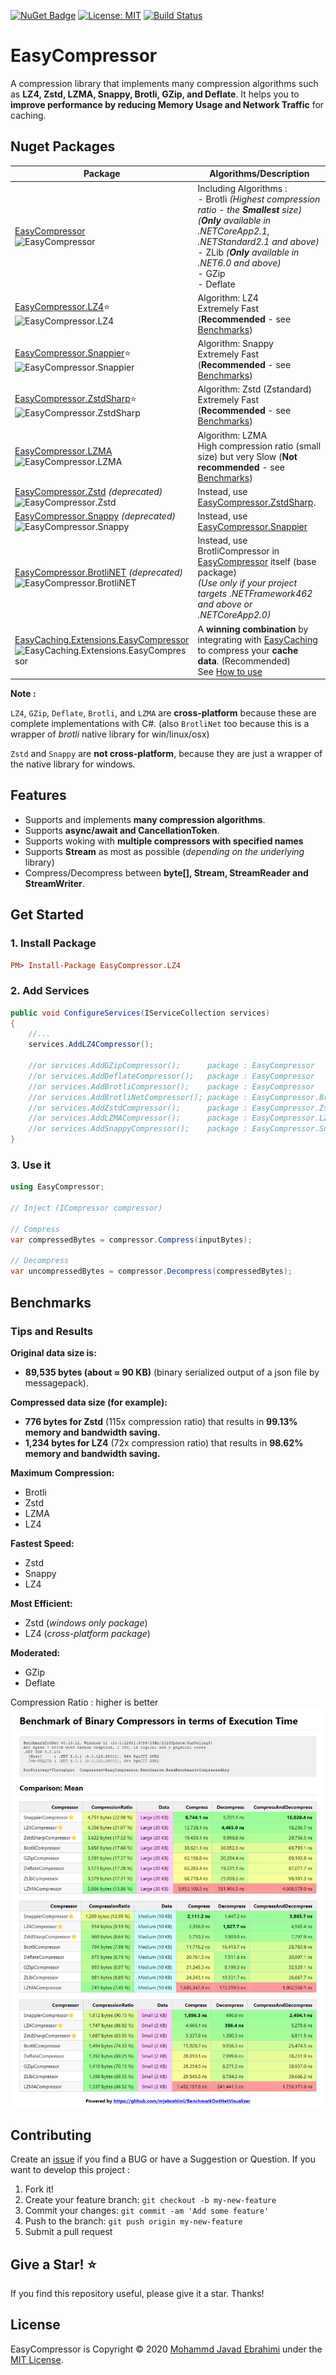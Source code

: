 [![NuGet Badge](https://buildstats.info/nuget/EasyCompressor)](https://www.nuget.org/packages/EasyCompressor)
[![License: MIT](https://img.shields.io/badge/License-MIT-brightgreen.svg)](https://opensource.org/licenses/MIT)
[![Build Status](https://github.com/mjebrahimi/EasyCompressor/workflows/.NET/badge.svg)](https://github.com/mjebrahimi/EasyCompressor)

# EasyCompressor

A compression library that implements many compression algorithms such as **LZ4, Zstd, LZMA, Snappy, Brotli, GZip, and Deflate**. It helps you to **improve performance by reducing Memory Usage and Network Traffic** for caching.

## Nuget Packages


| Package      | Algorithms/Description
| ------------ | ----------------------
| [EasyCompressor](https://www.nuget.org/packages/EasyCompressor/)<br/>![EasyCompressor](https://buildstats.info/nuget/EasyCompressor) | Including Algorithms :<br/>- Brotli *(Highest compression ratio - the **Smallest** size) (**Only** available in .NETCoreApp2.1, .NETStandard2.1 and above)*<br/>- ZLib *(**Only** available in .NET6.0 and above)*<br/>- GZip<br/>- Deflate<br/>
| [EasyCompressor.LZ4](https://www.nuget.org/packages/EasyCompressor.LZ4/)⭐️<br/>![EasyCompressor.LZ4](https://buildstats.info/nuget/EasyCompressor.LZ4) | Algorithm: LZ4<br/>Extremely Fast (**Recommended** - see [Benchmarks](#benchmarks))
| [EasyCompressor.Snappier](https://www.nuget.org/packages/EasyCompressor.Snappier/)⭐️<br/>![EasyCompressor.Snappier](https://buildstats.info/nuget/EasyCompressor) | Algorithm: Snappy<br/>Extremely Fast (**Recommended** - see [Benchmarks](#benchmarks))
| [EasyCompressor.ZstdSharp](https://www.nuget.org/packages/EasyCompressor.ZstdSharp/)⭐️<br/>![EasyCompressor.ZstdSharp](https://buildstats.info/nuget/EasyCompressor) | Algorithm: Zstd (Zstandard)<br/>Extremely Fast (**Recommended** - see [Benchmarks](#benchmarks))
| [EasyCompressor.LZMA](https://www.nuget.org/packages/EasyCompressor.LZMA/)<br/>![EasyCompressor.LZMA](https://buildstats.info/nuget/EasyCompressor.LZMA) | Algorithm: LZMA<br/>High compression ratio (small size) but very Slow (**Not recommended** - see [Benchmarks](#benchmarks))
| [EasyCompressor.Zstd](https://www.nuget.org/packages/EasyCompressor.Zstd/) *(deprecated)*<br/>![EasyCompressor.Zstd](https://buildstats.info/nuget/EasyCompressor.Zstd) | Instead, use [EasyCompressor.ZstdSharp](https://www.nuget.org/packages/EasyCompressor.ZstdSharp/).
| [EasyCompressor.Snappy](https://www.nuget.org/packages/EasyCompressor.Snappy/) *(deprecated)*<br/>![EasyCompressor.Snappy](https://buildstats.info/nuget/EasyCompressor.Snappy) | Instead, use [EasyCompressor.Snappier](https://www.nuget.org/packages/EasyCompressor.Snappier/)
| [EasyCompressor.BrotliNET](https://www.nuget.org/packages/EasyCompressor.BrotliNET/) *(deprecated)*<br/>![EasyCompressor.BrotliNET](https://buildstats.info/nuget/EasyCompressor.BrotliNET) | Instead, use BrotliCompressor in [EasyCompressor](https://www.nuget.org/packages/EasyCompressor/) itself (base package)<br/>*(Use only if your project targets .NETFramework462 and above or .NETCoreApp2.0)*
| [EasyCaching.Extensions.EasyCompressor](https://www.nuget.org/packages/EasyCaching.Extensions.EasyCompressor/)<br/>![EasyCaching.Extensions.EasyCompressor](https://buildstats.info/nuget/EasyCaching.Extensions.EasyCompressor) | A **winning combination** by integrating with [EasyCaching](https://github.com/dotnetcore/EasyCaching) to compress your **cache data**. (Recommended)<br/>See [How to use](https://github.com/mjebrahimi/EasyCompressor/tree/master/src/EasyCaching.Extensions.EasyCompressor/README.md)

**Note :**

`LZ4`, `GZip`, `Deflate`, `Brotli`, and `LZMA` are **cross-platform** because these are complete implementations with C#.  (also `BrotliNet` too because this is a wrapper of *brotli* native library for win/linux/osx)

`Zstd` and `Snappy` are **not cross-platform**, because they are just a wrapper of the native library for windows.

## Features

- Supports and implements **many compression algorithms**.
- Supports **async/await and CancellationToken**.
- Supports woking with **multiple compressors with specified names**
- Supports **Stream** as most as possible (*depending on the underlying* library)
- Compress/Decompress between **byte[], Stream, StreamReader and StreamWriter**.

## Get Started

### 1. Install Package

```ini
PM> Install-Package EasyCompressor.LZ4
```

### 2. Add Services

```csharp
public void ConfigureServices(IServiceCollection services)
{
    //...
    services.AddLZ4Compressor();

    //or services.AddGZipCompressor();      package : EasyCompressor
    //or services.AddDeflateCompressor();   package : EasyCompressor
    //or services.AddBrotliCompressor();    package : EasyCompressor
    //or services.AddBrotliNetCompressor(); package : EasyCompressor.BrotliNET
    //or services.AddZstdCompressor();      package : EasyCompressor.Zstd
    //or services.AddLZMACompressor();      package : EasyCompressor.LZMA
    //or services.AddSnappyCompressor();    package : EasyCompressor.Snappy
}
```

### 3. Use it

```csharp
using EasyCompressor;

// Inject (ICompressor compressor)

// Compress
var compressedBytes = compressor.Compress(inputBytes);

// Decompress
var uncompressedBytes = compressor.Decompress(compressedBytes);
```

## Benchmarks

### Tips and Results

**Original data size is:**
- **89,535 bytes (about ≈ 90 KB)** (binary serialized output of a json file by messagepack).

**Compressed data size (for example):**
- **776 bytes for Zstd** (115x compression ratio) that results in **99.13% memory and bandwidth saving.**
- **1,234 bytes for LZ4** (72x compression ratio) that results in **98.62% memory and bandwidth saving.**

**Maximum Compression:**
- Brotli
- Zstd
- LZMA
- LZ4

**Fastest Speed:**
- Zstd
- Snappy
- LZ4

**Most Efficient:**
- Zstd (*windows only package*)
- LZ4 (*cross-platform package*)

**Moderated:**
- GZip
- Deflate

Compression Ratio : higher is better
![Benchmark](Benchmark.png)

## Contributing

Create an [issue](https://github.com/mjebrahimi/EasyCompressor/issues/new) if you find a BUG or have a Suggestion or Question. If you want to develop this project :

1. Fork it!
2. Create your feature branch: `git checkout -b my-new-feature`
3. Commit your changes: `git commit -am 'Add some feature'`
4. Push to the branch: `git push origin my-new-feature`
5. Submit a pull request

## Give a Star! ⭐️

If you find this repository useful, please give it a star. Thanks!

## License

EasyCompressor is Copyright © 2020 [Mohammd Javad Ebrahimi](https://github.com/mjebrahimi) under the [MIT License](https://github.com/mjebrahimi/EasyCompressor/LICENSE).
